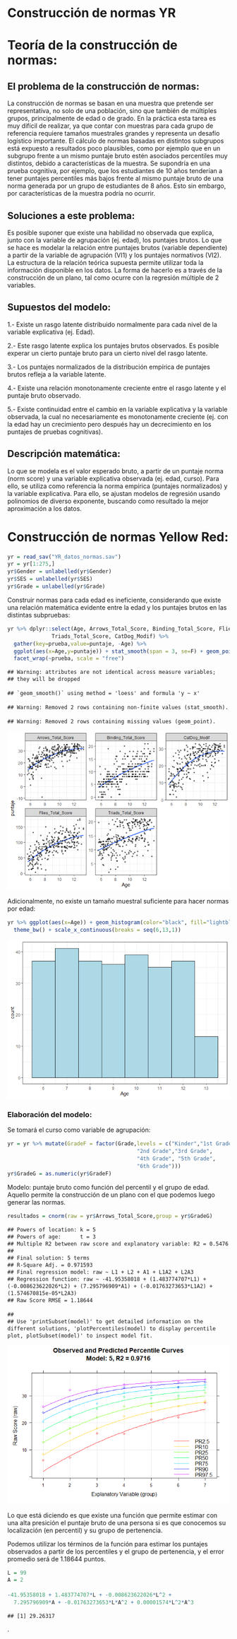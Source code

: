 Construcción de normas YR
================

# Teoría de la construcción de normas:

## El problema de la construcción de normas:

La construcción de normas se basan en una muestra que pretende ser
representativa, no solo de una población, sino que también de múltiples
grupos, principalmente de edad o de grado. En la práctica esta tarea es
muy difícil de realizar, ya que contar con muestras para cada grupo de
referencia requiere tamaños muestrales grandes y representa un desafío
logístico importante. El cálculo de normas basadas en distintos
subgrupos está expuesto a resultados poco plausibles, como por ejemplo
que en un subgrupo frente a un mismo puntaje bruto estén asociados
percentiles muy distintos, debido a características de la muestra. Se
supondría en una prueba cognitiva, por ejemplo, que los estudiantes de
10 años tenderían a tener puntajes percentiles más bajos frente al mismo
puntaje bruto de una norma generada por un grupo de estudiantes de 8
años. Esto sin embargo, por características de la muestra podría no
ocurrir.

## Soluciones a este problema:

Es posible suponer que existe una habilidad no observada que explica,
junto con la variable de agrupación (ej. edad), los puntajes brutos. Lo
que se hace es modelar la relación entre puntajes brutos (variable
dependiente) a partir de la variable de agrupación (VI1) y los puntajes
normativos (VI2). La estructura de la relación teórica supuesta permite
utilizar toda la información disponible en los datos. La forma de
hacerlo es a través de la construcción de un plano, tal como ocurre con
la regresión múltiple de 2 variables.

## Supuestos del modelo:

1.- Existe un rasgo latente distribuido normalmente para cada nivel de
la variable explicativa (ej. Edad).

2.- Este rasgo latente explica los puntajes brutos observados. Es
posible experar un cierto puntaje bruto para un cierto nivel del rasgo
latente.

3.- Los puntajes normalizados de la distribución empírica de puntajes
brutos refleja a la variable latente.

4.- Existe una relación monotonamente creciente entre el rasgo latente y
el puntaje bruto observado.

5.- Existe continuidad entre el cambio en la variable explicativa y la
variable observada, la cual no necesariamente es monotonamente creciente
(ej. con la edad hay un crecimiento pero después hay un decrecimiento en
los puntajes de pruebas cognitivas).

## Descripción matemática:

Lo que se modela es el valor esperado bruto, a partir de un puntaje
norma (norm score) y una variable explicativa observada (ej. edad,
curso). Para ello, se utiliza como referencia la norma empírica
(puntajes normalizados) y la variable explicativa. Para ello, se ajustan
modelos de regresión usando polinomios de diverso exponente, buscando
como resultado la mejor aproximación a los datos.

# Construcción de normas Yellow Red:

``` r
yr = read_sav("YR_datos_normas.sav")
yr = yr[1:275,]
yr$Gender = unlabelled(yr$Gender)
yr$SES = unlabelled(yr$SES)
yr$Grade = unlabelled(yr$Grade)
```

Construir normas para cada edad es ineficiente, considerando que existe
una relación matemática evidente entre la edad y los puntajes brutos en
las distintas subpruebas:

``` r
yr %>% dplyr::select(Age, Arrows_Total_Score, Binding_Total_Score, Flies_Total_Score,
              Triads_Total_Score, CatDog_Modif) %>% 
  gather(key=prueba,value=puntaje, -Age) %>% 
  ggplot(aes(x=Age,y=puntaje)) + stat_smooth(span = 3, se=F) + geom_point(alpha=.5,size=1) + theme_bw() +
  facet_wrap(~prueba, scale = "free")
```

    ## Warning: attributes are not identical across measure variables;
    ## they will be dropped

    ## `geom_smooth()` using method = 'loess' and formula 'y ~ x'

    ## Warning: Removed 2 rows containing non-finite values (stat_smooth).

    ## Warning: Removed 2 rows containing missing values (geom_point).

![](README_files/figure-gfm/unnamed-chunk-2-1.png)<!-- -->

Adicionalmente, no existe un tamaño muestral suficiente para hacer
normas por edad:

``` r
yr %>% ggplot(aes(x=Age)) + geom_histogram(color="black", fill="lightblue", binwidth = 1) +
  theme_bw() + scale_x_continuous(breaks = seq(6,13,1))
```

![](README_files/figure-gfm/unnamed-chunk-3-1.png)<!-- -->

### Elaboración del modelo:

Se tomará el curso como variable de agrupación:

``` r
yr = yr %>% mutate(GradeF = factor(Grade,levels = c("Kinder","1st Grade",
                                         "2nd Grade","3rd Grade",
                                         "4th Grade", "5th Grade",
                                         "6th Grade")))
yr$GradeG = as.numeric(yr$GradeF)
```

Modelo: puntaje bruto como función del percentil y el grupo de edad.
Aquello permite la construcción de un plano con el que podemos luego
generar las normas.

``` r
resultados = cnorm(raw = yr$Arrows_Total_Score,group = yr$GradeG)
```

    ## Powers of location: k = 5
    ## Powers of age:      t = 3
    ## Multiple R2 between raw score and explanatory variable: R2 = 0.5476
    ## 
    ## Final solution: 5 terms
    ## R-Square Adj. = 0.971593
    ## Final regression model: raw ~ L1 + L2 + A1 + L1A2 + L2A3
    ## Regression function: raw ~ -41.95358018 + (1.483774707*L1) + (-0.008623622026*L2) + (7.295796909*A1) + (-0.01763273653*L1A2) + (1.574670815e-05*L2A3)
    ## Raw Score RMSE = 1.18644

    ## 
    ## Use 'printSubset(model)' to get detailed information on the different solutions, 'plotPercentiles(model) to display percentile plot, plotSubset(model)' to inspect model fit.

![](README_files/figure-gfm/unnamed-chunk-5-1.png)<!-- -->

Lo que está diciendo es que existe una función que permite estimar con
una alta presición el puntaje bruto de una persona si es que conocemos
su localización (en percentil) y su grupo de pertenencia.

Podemos utilizar los términos de la función para estimar los puntajes
observados a partir de los percentiles y el grupo de pertenencia, y el
error promedio será de 1.18644 puntos.

``` r
L = 99
A = 2

-41.95358018 + 1.483774707*L + -0.008623622026*L^2 + 
  7.295796909*A + -0.01763273653*L*A^2 + 0.00001574*L^2*A^3
```

    ## [1] 29.26317

.
